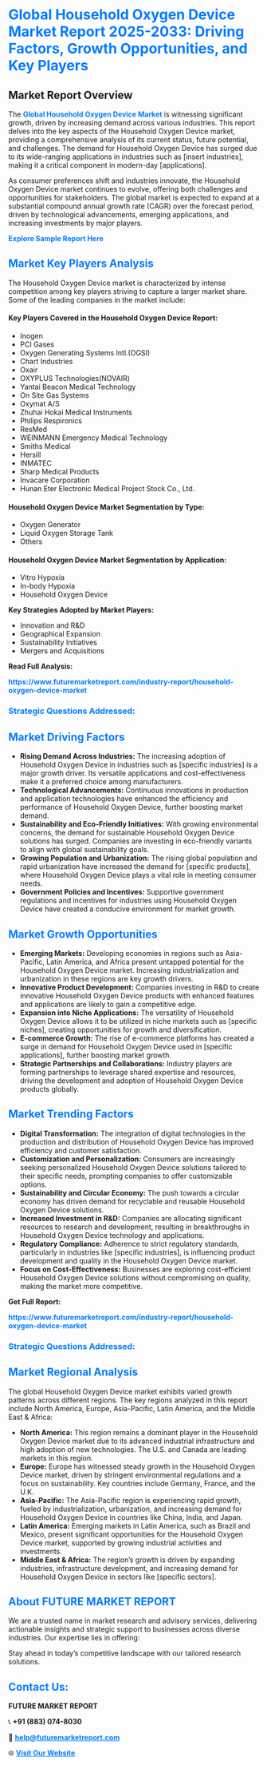 <h1 style="color: #007BFF;">Global Household Oxygen Device Market Report 2025-2033: Driving Factors, Growth Opportunities, and Key Players</h1>

<section id="overview">
<h2>Market Report Overview</h2>
<p>The <a href="https://www.futuremarketreport.com/industry-report/household-oxygen-device-market" style="color: #007BFF; text-decoration: none;"><strong>Global Household Oxygen Device Market</strong></a> is witnessing significant growth, driven by increasing demand across various industries. This report delves into the key aspects of the Household Oxygen Device market, providing a comprehensive analysis of its current status, future potential, and challenges. The demand for Household Oxygen Device has surged due to its wide-ranging applications in industries such as [insert industries], making it a critical component in modern-day [applications].</p>
<p>As consumer preferences shift and industries innovate, the Household Oxygen Device market continues to evolve, offering both challenges and opportunities for stakeholders. The global market is expected to expand at a substantial compound annual growth rate (CAGR) over the forecast period, driven by technological advancements, emerging applications, and increasing investments by major players.</p>
</section>

<section id="overview">
<p><a href="https://www.futuremarketreport.com/request-sample/reportId=110779" style="color: #007BFF; text-decoration: none;"><strong>Explore Sample Report Here</strong></a></p>
</section>

<section id="key-players">
<h2 style="color: #007BFF;">Market Key Players Analysis</h2>
<p>The Household Oxygen Device market is characterized by intense competition among key players striving to capture a larger market share. Some of the leading companies in the market include:</p>
<h4>Key Players Covered in the Household Oxygen Device Report:</h4>
<ul><li>Inogen</li><li>PCI Gases</li><li>Oxygen Generating Systems Intl.(OGSI)</li><li>Chart Industries</li><li>Oxair</li><li>OXYPLUS Technologies(NOVAIR)</li><li>Yantai Beacon Medical Technology</li><li>On Site Gas Systems</li><li>Oxymat A/S</li><li>Zhuhai Hokai Medical Instruments</li><li>Philips Respironics</li><li>ResMed</li><li>WEINMANN Emergency Medical Technology</li><li>Smiths Medical</li><li>Hersill</li><li>INMATEC</li><li>Sharp Medical Products</li><li>Invacare Corporation</li><li>Hunan Eter Electronic Medical Project Stock Co., Ltd.</li></ul>
<h4>Household Oxygen Device Market Segmentation by Type:</h4>
<ul><li>Oxygen Generator</li><li>Liquid Oxygen Storage Tank</li><li>Others</li></ul>

<h4>Household Oxygen Device Market Segmentation by Application:</h4>
<ul><li>Vitro Hypoxia</li><li>In-body Hypoxia</li><li>Household Oxygen Device</li></ul>
<p><strong>Key Strategies Adopted by Market Players:</strong></p>
<ul>
<li>Innovation and R&D</li>
<li>Geographical Expansion</li>
<li>Sustainability Initiatives</li>
<li>Mergers and Acquisitions</li>
</ul>
</section>

<section>
<p><strong>Read Full Analysis: </strong></p><a href="https://www.futuremarketreport.com/industry-report/household-oxygen-device-market" style="color: #007BFF; text-decoration: none;"><strong>https://www.futuremarketreport.com/industry-report/household-oxygen-device-market</strong></a>
<h3 style="color: #007BFF;">Strategic Questions Addressed:</h3>
</section>

<section id="driving-factors">
<h2 style="color: #007BFF;">Market Driving Factors</h2>
<ul>
<li><strong>Rising Demand Across Industries:</strong> The increasing adoption of Household Oxygen Device in industries such as [specific industries] is a major growth driver. Its versatile applications and cost-effectiveness make it a preferred choice among manufacturers.</li>
<li><strong>Technological Advancements:</strong> Continuous innovations in production and application technologies have enhanced the efficiency and performance of Household Oxygen Device, further boosting market demand.</li>
<li><strong>Sustainability and Eco-Friendly Initiatives:</strong> With growing environmental concerns, the demand for sustainable Household Oxygen Device solutions has surged. Companies are investing in eco-friendly variants to align with global sustainability goals.</li>
<li><strong>Growing Population and Urbanization:</strong> The rising global population and rapid urbanization have increased the demand for [specific products], where Household Oxygen Device plays a vital role in meeting consumer needs.</li>
<li><strong>Government Policies and Incentives:</strong> Supportive government regulations and incentives for industries using Household Oxygen Device have created a conducive environment for market growth.</li>
</ul>
</section>

<section id="growth-opportunities">
<h2 style="color: #007BFF;">Market Growth Opportunities</h2>
<ul>
<li><strong>Emerging Markets:</strong> Developing economies in regions such as Asia-Pacific, Latin America, and Africa present untapped potential for the Household Oxygen Device market. Increasing industrialization and urbanization in these regions are key growth drivers.</li>
<li><strong>Innovative Product Development:</strong> Companies investing in R&D to create innovative Household Oxygen Device products with enhanced features and applications are likely to gain a competitive edge.</li>
<li><strong>Expansion into Niche Applications:</strong> The versatility of Household Oxygen Device allows it to be utilized in niche markets such as [specific niches], creating opportunities for growth and diversification.</li>
<li><strong>E-commerce Growth:</strong> The rise of e-commerce platforms has created a surge in demand for Household Oxygen Device used in [specific applications], further boosting market growth.</li>
<li><strong>Strategic Partnerships and Collaborations:</strong> Industry players are forming partnerships to leverage shared expertise and resources, driving the development and adoption of Household Oxygen Device products globally.</li>
</ul>
</section>

<section id="trending-factors">
<h2 style="color: #007BFF;">Market Trending Factors</h2>
<ul>
<li><strong>Digital Transformation:</strong> The integration of digital technologies in the production and distribution of Household Oxygen Device has improved efficiency and customer satisfaction.</li>
<li><strong>Customization and Personalization:</strong> Consumers are increasingly seeking personalized Household Oxygen Device solutions tailored to their specific needs, prompting companies to offer customizable options.</li>
<li><strong>Sustainability and Circular Economy:</strong> The push towards a circular economy has driven demand for recyclable and reusable Household Oxygen Device solutions.</li>
<li><strong>Increased Investment in R&D:</strong> Companies are allocating significant resources to research and development, resulting in breakthroughs in Household Oxygen Device technology and applications.</li>
<li><strong>Regulatory Compliance:</strong> Adherence to strict regulatory standards, particularly in industries like [specific industries], is influencing product development and quality in the Household Oxygen Device market.</li>
<li><strong>Focus on Cost-Effectiveness:</strong> Businesses are exploring cost-efficient Household Oxygen Device solutions without compromising on quality, making the market more competitive.</li>
</ul>
</section>

<section>
<p><strong>Get Full Report: </strong></p><a href="https://www.futuremarketreport.com/industry-report/household-oxygen-device-market" style="color: #007BFF; text-decoration: none;"><strong>https://www.futuremarketreport.com/industry-report/household-oxygen-device-market</strong></a>
<h3 style="color: #007BFF;">Strategic Questions Addressed:</h3>
</section>


<section id="regional-analysis">
<h2 style="color: #007BFF;">Market Regional Analysis</h2>
<p>The global Household Oxygen Device market exhibits varied growth patterns across different regions. The key regions analyzed in this report include North America, Europe, Asia-Pacific, Latin America, and the Middle East & Africa:</p>
<ul>
<li><strong>North America:</strong> This region remains a dominant player in the Household Oxygen Device market due to its advanced industrial infrastructure and high adoption of new technologies. The U.S. and Canada are leading markets in this region.</li>
<li><strong>Europe:</strong> Europe has witnessed steady growth in the Household Oxygen Device market, driven by stringent environmental regulations and a focus on sustainability. Key countries include Germany, France, and the U.K.</li>
<li><strong>Asia-Pacific:</strong> The Asia-Pacific region is experiencing rapid growth, fueled by industrialization, urbanization, and increasing demand for Household Oxygen Device in countries like China, India, and Japan.</li>
<li><strong>Latin America:</strong> Emerging markets in Latin America, such as Brazil and Mexico, present significant opportunities for the Household Oxygen Device market, supported by growing industrial activities and investments.</li>
<li><strong>Middle East & Africa:</strong> The region’s growth is driven by expanding industries, infrastructure development, and increasing demand for Household Oxygen Device in sectors like [specific sectors].</li>
</ul>
</section>

<footer>
<h2 style="color: #007BFF;">About FUTURE MARKET REPORT</h2>
<p>We are a trusted name in market research and advisory services, delivering actionable insights and strategic support to businesses across diverse industries. Our expertise lies in offering:</p>

<p>Stay ahead in today’s competitive landscape with our tailored research solutions.</p>

<h2 style="color: #007BFF;">Contact Us:</h2>
<p><strong>FUTURE MARKET REPORT</strong></p>
<p>📞 <strong>+91 (883) 074-8030</strong></p>
<p>📧 <strong><a href="mailto:help@futuremarketreport.com" style="color: #007BFF;">help@futuremarketreport.com</a></strong></p>
<p>🌐 <strong><a href="https://www.futuremarketreport.com/" style="color: #007BFF;">Visit Our Website</a></strong></p>
</footer>
